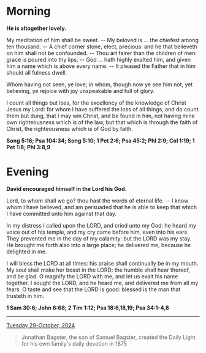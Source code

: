 # Morning

**He is altogether lovely.**
 
My meditation of him shall be sweet. -- My beloved is ... the chiefest among ten thousand. -- A chief corner stone, elect, precious: and he that believeth on him shall not be confounded. -- Thou art fairer than the children of men: grace is poured into thy lips. -- God ... hath highly exalted him, and given him a name which is above every name. -- It pleased the Father that in him should all fulness dwell.
 
Whom having not seen, ye love; in whom, though now ye see him not, yet believing, ye rejoice with joy unspeakable and full of glory.
 
I count all things but loss, for the excellency of the knowledge of Christ Jesus my Lord: for whom I have suffered the loss of all things, and do count them but dung, that I may win Christ, and be found in him, not having mine own righteousness which is of the law, but that which is through the faith of Christ, the righteousness which is of God by faith.  

**Song 5:16; Psa 104:34; Song 5:10; 1 Pet 2:6; Psa 45:2; Phl 2:9; Col 1:19; 1 Pet 1:8; Phl 3:8,9**

# Evening

**David encouraged himself in the Lord his God.**
 
Lord, to whom shall we go? thou hast the words of eternal life. -- I know whom I have believed, and am persuaded that he is able to keep that which I have committed unto him against that day.
 
In my distress I called upon the LORD, and cried unto my God: he heard my voice out of his temple, and my cry came before him, even into his ears. They prevented me in the day of my calamity: but the LORD was my stay. He brought me forth also into a large place; he delivered me, because he delighted in me.
 
I will bless the LORD at all times: his praise shall continually be in my mouth. My soul shall make her boast in the LORD: the humble shall hear thereof, and be glad. O magnify the LORD with me, and let us exalt his name together. I sought the LORD, and he heard me, and delivered me from all my fears. O taste and see that the LORD is good: blessed is the man that trusteth in him.  

**1 Sam 30:6; John 6:68; 2 Tim 1:12; Psa 18:6,18,19; Psa 34:1-4,8**

---

[Tuesday 29-October, 2024](https://t.me/s/daily_light)

> Jonathan Bagster, the son of Samuel Bagster, created the Daily Light for his own family's daily devotion in 1875

